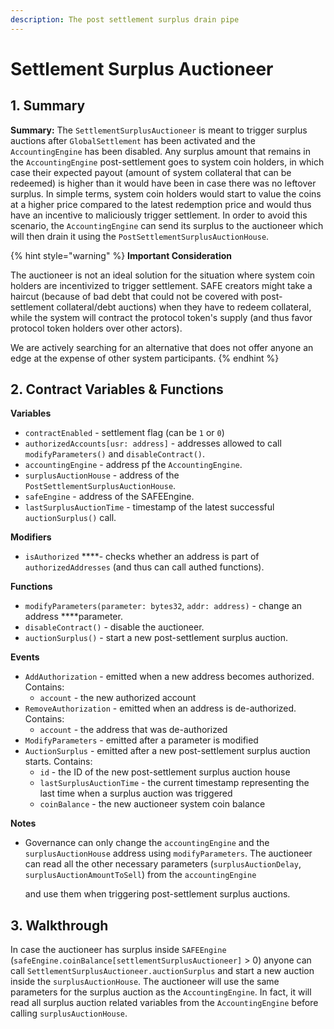```yaml
---
description: The post settlement surplus drain pipe
---
```


# Settlement Surplus Auctioneer

## 1. Summary <a id="1-introduction-summary"></a>

**Summary:** The `SettlementSurplusAuctioneer` is meant to trigger surplus auctions after `GlobalSettlement` has been activated and the `AccountingEngine` has been disabled. Any surplus amount that remains in the `AccountingEngine` post-settlement goes to system coin holders, in which case their expected payout \(amount of system collateral that can be redeemed\) is higher than it would have been in case there was no leftover surplus. In simple terms, system coin holders would start to value the coins at a higher price compared to the latest redemption price and would thus have an incentive to maliciously trigger settlement. In order to avoid this scenario, the `AccountingEngine` can send its surplus to the auctioneer which will then drain it using the `PostSettlementSurplusAuctionHouse`.

{% hint style="warning" %}
**Important Consideration**

The auctioneer is not an ideal solution for the situation where system coin holders are incentivized to trigger settlement. SAFE creators might take a haircut \(because of bad debt that could not be covered with post-settlement collateral/debt auctions\) when they have to redeem collateral, while the system will contract the protocol token's supply \(and thus favor protocol token holders over other actors\).

We are actively searching for an alternative that does not offer anyone an edge at the expense of other system participants. 
{% endhint %}

## 2. Contract Variables & Functions <a id="2-contract-details"></a>

**Variables**

* `contractEnabled` - settlement flag \(can be `1` or `0`\)
* `authorizedAccounts[usr: address]` - addresses allowed to call `modifyParameters()` and `disableContract()`.
* `accountingEngine` - address pf the `AccountingEngine`.
* `surplusAuctionHouse` - address of the `PostSettlementSurplusAuctionHouse`.
* `safeEngine` - address of the SAFEEngine.
* `lastSurplusAuctionTime` - timestamp of the latest successful `auctionSurplus()` call.

**Modifiers**

* `isAuthorized` ****- checks whether an address is part of `authorizedAddresses` \(and thus can call authed functions\).

**Functions**

* `modifyParameters(parameter: bytes32`, `addr: address)` - change an address ****parameter.
* `disableContract()` - disable the auctioneer.
* `auctionSurplus()` - start a new post-settlement surplus auction.

**Events**

* `AddAuthorization` - emitted when a new address becomes authorized. Contains:
  * `account` - the new authorized account
* `RemoveAuthorization` - emitted when an address is de-authorized. Contains:
  * `account` - the address that was de-authorized
* `ModifyParameters` - emitted after a parameter is modified
* `AuctionSurplus` - emitted after a new post-settlement surplus auction starts. Contains:
  * `id` - the ID of the new post-settlement surplus auction house
  * `lastSurplusAuctionTime` - the current timestamp representing the last time when a surplus auction was triggered
  * `coinBalance` - the new auctioneer system coin balance

**Notes**

* Governance can only change the `accountingEngine` and the `surplusAuctionHouse` address using `modifyParameters`. The auctioneer can read all the other necessary parameters \(`surplusAuctionDelay`, `surplusAuctionAmountToSell`\) from the `accountingEngine`

  and use them when triggering post-settlement surplus auctions.

## 3. Walkthrough <a id="3-key-mechanisms-and-concepts"></a>

In case the auctioneer has surplus inside `SAFEEngine` \(`safeEngine.coinBalance[settlementSurplusAuctioneer]` &gt; 0\) anyone can call `SettlementSurplusAuctioneer.auctionSurplus` and start a new auction inside the `surplusAuctionHouse`. The auctioneer will use the same parameters for the surplus auction as the `AccountingEngine`. In fact, it will read all surplus auction related variables from the `AccountingEngine` before calling `surplusAuctionHouse`.

